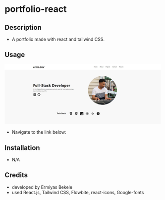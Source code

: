 # portfolio-react
## Description
- A portfolio made with react and tailwind CSS.

## Usage
![Alt Text](./src/assets/img/screenshot.JPG)
- Navigate to the link below: 
## Installation
- N/A
## Credits
- developed by Ermiyas Bekele
- used React.js, Tailwind CSS, Flowbite, react-icons, Google-fonts
